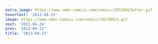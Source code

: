 ```yaml
---
extra_image: https://www.smbc-comics.com/comics/20130423after.gif
hovertext: '2013-04-23'
image: https://www.smbc-comics.com/comics/20130423.gif
next: '2013-04-24'
prev: '2013-04-22'
title: '2013-04-23'
---
```

